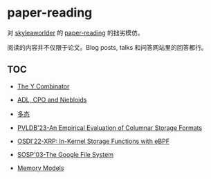 # paper-reading
对 [skyleaworlder](https://github.com/skyleaworlder) 的 [paper-reading](https://github.com/skyleaworlder/paper-reading) 的拙劣模仿。

阅读的内容并不仅限于论文。Blog posts, talks 和问答网站里的回答都行。

## TOC

- [The Y Combinator](https://github.com/CookiePieWw/paper-reading/discussions/7)

- [ADL, CPO and Niebloids](https://github.com/CookiePieWw/paper-reading/discussions/8)

- [多态](https://github.com/CookiePieWw/paper-reading/discussions/9)

- [PVLDB'23-An Empirical Evaluation of Columnar Storage Formats](https://github.com/CookiePieWw/paper-reading/discussions/10)

- [OSDI'22-XRP: In-Kernel Storage Functions with eBPF](https://github.com/CookiePieWw/paper-reading/discussions/11)

- [SOSP'03-The Google File System](https://github.com/CookiePieWw/paper-reading/discussions/12)

- [Memory Models](https://github.com/CookiePieWw/paper-reading/discussions/13)
